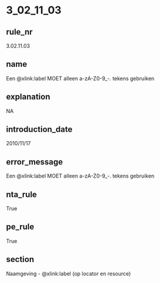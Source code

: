 # 3_02_11_03

## rule_nr
3.02.11.03

## name
Een @xlink:label MOET alleen a-zA-Z0-9_-. tekens gebruiken

## explanation
NA

## introduction_date
2010/11/17

## error_message
Een @xlink:label MOET alleen a-zA-Z0-9_-. tekens gebruiken

## nta_rule
True

## pe_rule
True

## section
Naamgeving - @xlink:label (op locator en resource)

